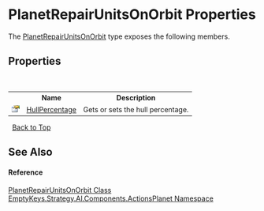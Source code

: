 # PlanetRepairUnitsOnOrbit Properties
 

The <a href="T_EmptyKeys_Strategy_AI_Components_ActionsPlanet_PlanetRepairUnitsOnOrbit">PlanetRepairUnitsOnOrbit</a> type exposes the following members.


## Properties
&nbsp;<table><tr><th></th><th>Name</th><th>Description</th></tr><tr><td>![Public property](media/pubproperty.gif "Public property")</td><td><a href="P_EmptyKeys_Strategy_AI_Components_ActionsPlanet_PlanetRepairUnitsOnOrbit_HullPercentage">HullPercentage</a></td><td>
Gets or sets the hull percentage.</td></tr></table>&nbsp;
<a href="#planetrepairunitsonorbit-properties">Back to Top</a>

## See Also


#### Reference
<a href="T_EmptyKeys_Strategy_AI_Components_ActionsPlanet_PlanetRepairUnitsOnOrbit">PlanetRepairUnitsOnOrbit Class</a><br /><a href="N_EmptyKeys_Strategy_AI_Components_ActionsPlanet">EmptyKeys.Strategy.AI.Components.ActionsPlanet Namespace</a><br />